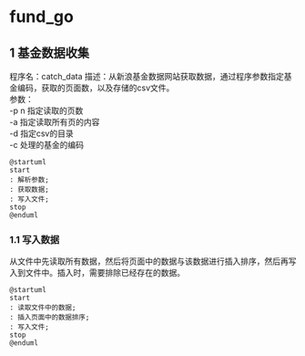 # fund_go

  ## 1 基金数据收集
  程序名：catch_data
  描述：从新浪基金数据网站获取数据，通过程序参数指定基金编码，获取的页面数，以及存储的csv文件。  
  参数：  
  -p n 指定读取的页数  
  -a 指定读取所有页的内容  
  -d 指定csv的目录  
  -c 处理的基金的编码  

```
@startuml
start
: 解析参数;
: 获取数据;
: 写入文件;
stop
@enduml
```

### 1.1 写入数据
从文件中先读取所有数据，然后将页面中的数据与该数据进行插入排序，然后再写入到文件中。插入时，需要排除已经存在的数据。

```
@startuml
start
: 读取文件中的数据;
: 插入页面中的数据排序;
: 写入文件;
stop
@enduml
```